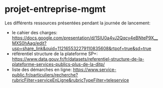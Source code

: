 # projet-entreprise-mgmt
Les différents ressources présentées pendant la journée de lancement:
- le cahier des charges: https://docs.google.com/presentation/d/1SIU0a4vJ2Qqcy4eBNteP9X__MXS0hAag/edit?usp=share_link&ouid=112165532279110835608&rtpof=true&sd=true
- référentiel structure de la plateforme SP+: https://www.data.gouv.fr/fr/datasets/referentiel-structure-de-la-plateforme-services-publics-plus-de-la-ditp/
- liste des démarches en ligne: https://www.service-public.fr/particuliers/recherche?rubricFilter=serviceEnLigne&rubricTypeFilter=teleservice
